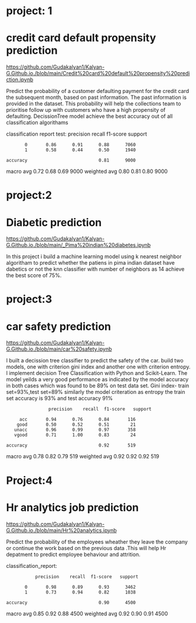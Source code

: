 # project: 1

# credit card default propensity prediction

https://github.com/Gudakalyan1/Kalyan-G.Github.io./blob/main/Credit%20card%20default%20propensity%20prediction.ipynb

Predict the probability of a customer defaulting payment for the credit card the subsequent month, based on past information. The past information is provided in the dataset. This probability will help the collections team to prioritise follow up with customers who have a high propensity of defaulting.
DecissionTree model achieve the  best accuracy out of all classification algorithams

classification report test: 
               precision    recall  f1-score   support

           0       0.86      0.91      0.88      7060
           1       0.58      0.44      0.50      1940

    accuracy                           0.81      9000
   macro avg       0.72      0.68      0.69      9000
weighted avg       0.80      0.81      0.80      9000



# project:2 
# Diabetic prediction

https://github.com/Gudakalyan1/Kalyan-G.Github.io./blob/main/_Pima%20indian%20diabetes.ipynb
 
 In this project i build a machine learning model using k nearest neighbor algoritham to predict whether the patiens in pima indian dataset have dabetics or not
  the knn classifier with number of neighbors as 14 achieve the best score of 75%.
 
 # project:3
  # car safety prediction
  
  https://github.com/Gudakalyan1/Kalyan-G.Github.io./blob/main/car%20safety.ipynb
 
   I built a decission tree classifier to predict the safety of the car. build two models, one with criterion gini index and another one with criterion entropy. I implement       decision Tree Classification with Python and Scikit-Learn.
   The model yeilds a very good performance as indicated by the model accuracy in both cases which was found to be 89% on test data set.
   Gini index- train set=93%,test set=89%
   similarly the model criteration as entropy the train set accuracy is 93% and test accuracy 91% 
   
                    precision    recall  f1-score   support

         acc       0.94      0.76      0.84       116
        good       0.50      0.52      0.51        21
       unacc       0.96      0.99      0.97       358
       vgood       0.71      1.00      0.83        24

    accuracy                           0.92       519
   macro avg       0.78      0.82      0.79       519
weighted avg       0.92      0.92      0.92       519
   
   # Project:4
   
   # Hr analytics job prediction
   
   https://github.com/Gudakalyan1/Kalyan-G.Github.io./blob/main/Hr%20analytics.ipynb
   
   Predict the probability of the employees wheather they leave the company or continue the work based on the previous data .This will help Hr depatment to predict employee behaviour and attrition.
   
   
   classification_report: 
   
   
               precision    recall  f1-score   support

           0       0.98      0.89      0.93      3462
           1       0.73      0.94      0.82      1038

    accuracy                           0.90      4500
   macro avg       0.85      0.92      0.88      4500
weighted avg       0.92      0.90      0.91      4500

